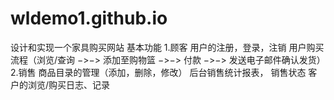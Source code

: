 # wldemo1.github.io

设计和实现一个家具购买网站
基本功能
1.顾客
用户的注册，登录，注销
用户购买流程（浏览/查询 −>−> 添加至购物篮 −>−> 付款 −>−> 发送电子邮件确认发货）
2.销售
商品目录的管理（添加，删除，修改）
后台销售统计报表， 销售状态
客户的浏览/购买日志、记录
